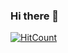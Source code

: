 ### Hi there 👋

[![HitCount](http://hits.dwyl.com/Daniel-Osei/Daniel-Osei.svg)](http://hits.dwyl.com/Daniel-Osei/Daniel-Osei)

<!--
**Daniel-Osei/Daniel-Osei** is a ✨ _special_ ✨ repository because its `README.md` (this file) appears on your GitHub profile.

Here are some ideas to get you started:

- 🔭 I’m currently working on ...
- 🌱 I’m currently learning ...
- 👯 I’m looking to collaborate on ...
- 🤔 I’m looking for help with ...
- 💬 Ask me about ...
- 📫 How to reach me: ...
- 😄 Pronouns: ...
- ⚡ Fun fact: ...
-->
